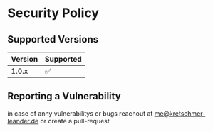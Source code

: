 # Security Policy

## Supported Versions

| Version | Supported          |
| ------- | ------------------ |
| 1.0.x   | :white_check_mark: |

## Reporting a Vulnerability

in case of anny vulnerabilitys or bugs reachout at me@kretschmer-leander.de or create a pull-request
